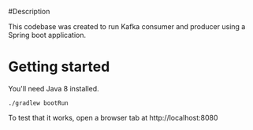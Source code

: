 #Description

This codebase was created to run Kafka consumer and producer using a Spring boot application.


# Getting started

You'll need Java 8 installed.

    ./gradlew bootRun

To test that it works, open a browser tab at http://localhost:8080



